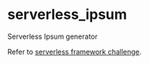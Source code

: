 # serverless_ipsum
Serverless Ipsum generator

Refer to [serverless framework challenge](https://serverless.com/blog/no-server-november-challenge/).
